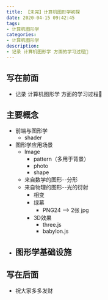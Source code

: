 ```yaml
---
title: 【未完】计算机图形学初探
date: 2020-04-15 09:42:45
tags:
- 计算机图形学
categories:
- 计算机图形学
description:
- 记录 计算机图形学 方面的学习过程🤔
---
```


## 写在前面
- 记录 计算机图形学 方面的学习过程🤔

 <!-- more -->

## 主要概念
- 前端与图形学
	- shader
- 图形学应用场景
	- Image
		- pattern（多用于背景）
		- photo
		- shape
	- 来自数学的图形--分形
	- 来自物理的图形--光的衍射
		- 相变
		- 绿幕
			- PNG24 --> 2张 jpg
		- 3D效果
			- three.js
			- babylon.js
- 图形学基础设施
	- 


## 写在后面
- 祝大家多多发财
